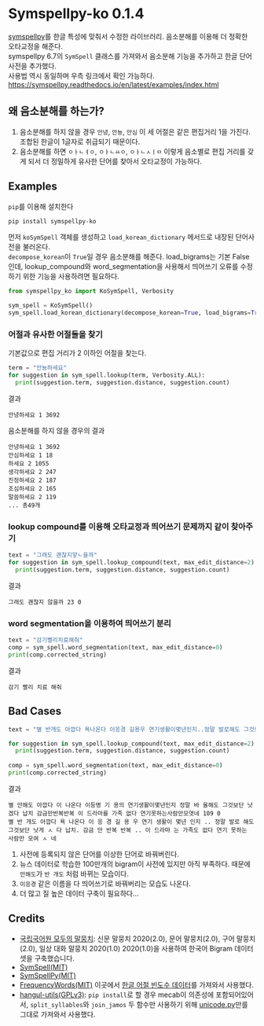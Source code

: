 # Symspellpy-ko 0.1.4
[symspellpy](https://github.com/mammothb/symspellpy)를 한글 특성에 맞춰서 수정한 라이브러리. 음소분해를 이용해 더 정확한 오타교정을 해준다.<br/>
symspellpy 6.7의 `SymSpell` 클래스를 가져와서 음소분해 기능을 추가하고 한글 단어사전을 추가했다.<br/>
사용법 역시 동일하며 우측 링크에서 확인 가능하다. https://symspellpy.readthedocs.io/en/latest/examples/index.html

## 왜 음소분해를 하는가?
1. 음소분해를 하지 않을 경우 `안녕`, `안뇽`, `안심` 이 세 어절은 같은 편집거리 1을 가진다. 조합된 한글이 1글자로 취급되기 때문이다.
2. 음소분해를 하면 `ㅇㅏㄴㅕㅇ`, `ㅇㅏㄴㅛㅇ`, `ㅇㅏㄴㅅㅣㅁ` 이렇게 음소별로 편집 거리를 갖게 되서 더 정밀하게 유사한 단어를 찾아서 오타교정이 가능하다.

## Examples
`pip`를 이용해 설치한다
```bash
pip install symspellpy-ko
```

먼저 `koSymSpell` 객체를 생성하고 `load_korean_dictionary` 메서드로 내장된 단어사전을 불러온다.<br/>
`decompose_korean`이 `True`일 경우 음소분해를 해준다. load_bigrams는 기본 False인데, 
lookup_compound와 word_segmentation을 사용해서 띄어쓰기 오류를 수정하기 위한 기능을 사용하려면 필요하다.

```python
from symspellpy_ko import KoSymSpell, Verbosity

sym_spell = KoSymSpell()
sym_spell.load_korean_dictionary(decompose_korean=True, load_bigrams=True)
```

### 어절과 유사한 어절들을 찾기
기본값으로 편집 거리가 2 이하인 어절을 찾는다.

```python
term = "안뇽하세요"
for suggestion in sym_spell.lookup(term, Verbosity.ALL):
  print(suggestion.term, suggestion.distance, suggestion.count)
```
결과
```
안녕하세요 1 3692
```
음소분해를 하지 않을 경우의 결과
```
안녕하세요 1 3692
안심하세요 1 18
하세요 2 1055
생각하세요 2 247
진정하세요 2 187
조심하세요 2 165
말씀하세요 2 119
... 총49개
```
### lookup compound를 이용해 오타교정과 띄어쓰기 문제까지 같이 찾아주기
```python
text = "그래도 괜찮지앟ㄴ을까"
for suggestion in sym_spell.lookup_compound(text, max_edit_distance=2):
  print(suggestion.term, suggestion.distance, suggestion.count)
```
결과
```
그래도 괜찮지 않을까 23 0
```

### word segmentation을 이용하여 띄어쓰기 분리
```python
text = "감기빨리치료해줘"
comp = sym_spell.word_segmentation(text, max_edit_distance=0)
print(comp.corrected_string)
```
결과
```
감기 빨리 치료 해줘
```

## Bad Cases
```python
text = "별 반개도 아깝다 욕나온다 이응경 길용우 연기생활이몇년인지..정말 발로해도 그것보단 낫겟다 납치.감금만반복반복..이드라마는 가족도없다 연기못하는사람만모엿네"

for suggestion in sym_spell.lookup_compound(text, max_edit_distance=2):
  print(suggestion.term, suggestion.distance, suggestion.count)
  
comp = sym_spell.word_segmentation(text, max_edit_distance=0)
print(comp.corrected_string)
```
결과
```
별 안해도 아깝다 이 나온다 이등병 기 용의 연기생활이몇년인지 정말 바 올해도 그것보단 낫겠다 납치 감금만반복반복 이 드라마를 가족 없다 연기못하는사람만모엿네 109 0
별 반 개도 아깝다 욕 나온다 이 응 경 길 용 우 연기 생활이 몇년 인지 .. 정말 발로 해도 그것보단 낫게 ㅅ 다 납치. 감금 만 반복 반복 .. 이 드라마 는 가족도 없다 연기 못하는 사람만 모여 ㅅ 네
```

1. 사전에 등록되지 않은 단어를 이상한 단어로 바꿔버린다.
2. 뉴스 데이터로 학습한 100만개의 bigram이 사전에 있지만 아직 부족하다. 때문에 `안해도`가 `반 개도` 처럼 바뀌는 모습이다.
3. `이응경` 같은 이름을 다 띄어쓰기로 바꿔버리는 모습도 나온다.
4. 더 많고 질 높은 데이터 구축이 필요하다...

## Credits
- [국립국어원 모두의 말뭉치](https://corpus.korean.go.kr/): 신문 말뭉치 2020(2.0), 문어 말뭉치(2.0), 구어 말뭉치(2.0), 일상 대화 말뭉치 2020(1.0)  2020(1.0)을 사용하여 한국어 Bigram 데이터셋을 구축했습니다.
- [SymSpell(MIT)](https://github.com/wolfgarbe/SymSpell)
- [SymSpellPy(MIT)](https://github.com/mammothb/symspellpy)
- [FrequencyWords(MIT)](https://github.com/hermitdave/FrequencyWords) 이곳에서 [한글 어절 빈도수 데이터](https://github.com/hermitdave/FrequencyWords/blob/master/content/2018/ko/ko_50k.txt)를 가져와서 사용했다.
- [hangul-utils(GPLv3)](https://github.com/kaniblu/hangul-utils): `pip install`로 할 경우 mecab이 의존성에 포함되어있어서, `split_syllables`와 `join_jamos` 두 함수만 사용하기 위해 [unicode.py](https://github.com/kaniblu/hangul-utils/blob/master/hangul_utils/unicode.py)만를 그대로 가져와서 사용했다. 
